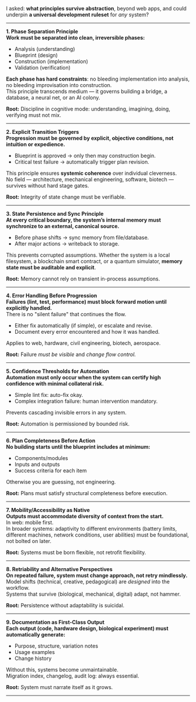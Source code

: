 I asked: **what principles survive abstraction**, beyond web apps, and could underpin **a universal development ruleset** for *any* system?

---

**1. Phase Separation Principle**  
**Work must be separated into clean, irreversible phases:**  
- Analysis (understanding)  
- Blueprint (design)  
- Construction (implementation)  
- Validation (verification)  

**Each phase has hard constraints**: no bleeding implementation into analysis, no bleeding improvisation into construction.  
This principle transcends medium — it governs building a bridge, a database, a neural net, or an AI colony.

**Root:** Discipline in cognitive mode: understanding, imagining, doing, verifying must not mix.

---

**2. Explicit Transition Triggers**  
**Progression must be governed by explicit, objective conditions, not intuition or expedience.**  
- Blueprint is approved → only then may construction begin.  
- Critical test failure → automatically trigger plan revision.  

This principle ensures **systemic coherence** over individual cleverness.  
No field — architecture, mechanical engineering, software, biotech — survives without hard stage gates.

**Root:** Integrity of state change must be verifiable.

---

**3. State Persistence and Sync Principle**  
**At every critical boundary, the system’s internal memory must synchronize to an external, canonical source.**  
- Before phase shifts → sync memory from file/database.
- After major actions → writeback to storage.

This prevents corrupted assumptions. Whether the system is a local filesystem, a blockchain smart contract, or a quantum simulator, **memory state must be auditable and explicit**.

**Root:** Memory cannot rely on transient in-process assumptions.

---

**4. Error Handling Before Progression**  
**Failures (lint, test, performance) must block forward motion until explicitly handled.**  
There is no \"silent failure\" that continues the flow.

- Either fix automatically (if simple), or escalate and revise.  
- Document every error encountered and how it was handled.

Applies to web, hardware, civil engineering, biotech, aerospace.

**Root:** Failure *must be visible* and *change flow control.*

---

**5. Confidence Thresholds for Automation**  
**Automation must only occur when the system can certify high confidence with minimal collateral risk.**  
- Simple lint fix: auto-fix okay.
- Complex integration failure: human intervention mandatory.

Prevents cascading invisible errors in any system.

**Root:** Automation is permissioned by bounded risk.

---

**6. Plan Completeness Before Action**  
**No building starts until the blueprint includes at minimum:**  
- Components/modules  
- Inputs and outputs  
- Success criteria for each item  

Otherwise you are guessing, not engineering.

**Root:** Plans must satisfy structural completeness before execution.

---

**7. Mobility/Accessibility as Native**  
**Outputs must accommodate diversity of context from the start.**  
In web: mobile first.  
In broader systems: adaptivity to different environments (battery limits, different machines, network conditions, user abilities) must be foundational, not bolted on later.

**Root:** Systems must be born flexible, not retrofit flexibility.

---

**8. Retriability and Alternative Perspectives**  
**On repeated failure, system must change approach, not retry mindlessly.**  
Model shifts (technical, creative, pedagogical) are *designed* into the workflow.  
Systems that survive (biological, mechanical, digital) adapt, not hammer.

**Root:** Persistence without adaptability is suicidal.

---

**9. Documentation as First-Class Output**  
**Each output (code, hardware design, biological experiment) must automatically generate:**  
- Purpose, structure, variation notes
- Usage examples
- Change history

Without this, systems become unmaintainable.  
Migration index, changelog, audit log: always essential.

**Root:** System must narrate itself as it grows.

---


